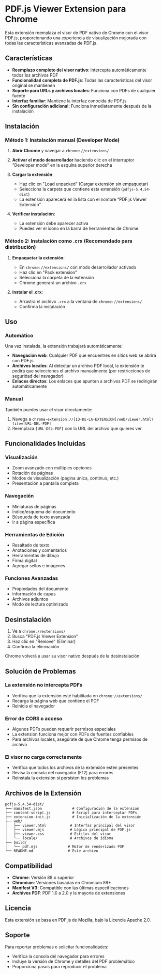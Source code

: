 # PDF.js Viewer Extension para Chrome

Esta extensión reemplaza el visor de PDF nativo de Chrome con el visor PDF.js, proporcionando una experiencia de visualización mejorada con todas las características avanzadas de PDF.js.

## Características

- **Reemplazo completo del visor nativo**: Intercepta automáticamente todos los archivos PDF
- **Funcionalidad completa de PDF.js**: Todas las características del visor original se mantienen
- **Soporte para URLs y archivos locales**: Funciona con PDFs de cualquier fuente
- **Interfaz familiar**: Mantiene la interfaz conocida de PDF.js
- **Sin configuración adicional**: Funciona inmediatamente después de la instalación

## Instalación

### Método 1: Instalación manual (Developer Mode)

1. **Abrir Chrome** y navegar a `chrome://extensions/`

2. **Activar el modo desarrollador** haciendo clic en el interruptor "Developer mode" en la esquina superior derecha

3. **Cargar la extensión**:
   - Haz clic en "Load unpacked" (Cargar extensión sin empaquetar)
   - Selecciona la carpeta que contiene esta extensión (`pdfjs-5.4.54-dist`)
   - La extensión aparecerá en la lista con el nombre "PDF.js Viewer Extension"

4. **Verificar instalación**:
   - La extensión debe aparecer activa
   - Puedes ver el ícono en la barra de herramientas de Chrome

### Método 2: Instalación como .crx (Recomendado para distribución)

1. **Empaquetar la extensión**:
   - En `chrome://extensions/` con modo desarrollador activado
   - Haz clic en "Pack extension"
   - Selecciona la carpeta de la extensión
   - Chrome generará un archivo `.crx`

2. **Instalar el .crx**:
   - Arrastra el archivo `.crx` a la ventana de `chrome://extensions/`
   - Confirma la instalación

## Uso

### Automático
Una vez instalada, la extensión trabajará automáticamente:

- **Navegación web**: Cualquier PDF que encuentres en sitios web se abrirá con PDF.js
- **Archivos locales**: Al detectar un archivo PDF local, la extensión te pedirá que selecciones el archivo manualmente (por restricciones de seguridad del navegador)
- **Enlaces directos**: Los enlaces que apunten a archivos PDF se redirigirán automáticamente

### Manual
También puedes usar el visor directamente:

1. Navega a `chrome-extension://[ID-DE-LA-EXTENSION]/web/viewer.html?file=[URL-DEL-PDF]`
2. Reemplaza `[URL-DEL-PDF]` con la URL del archivo que quieres ver

## Funcionalidades Incluidas

### Visualización
- Zoom avanzado con múltiples opciones
- Rotación de páginas
- Modos de visualización (página única, continuo, etc.)
- Presentación a pantalla completa

### Navegación
- Miniaturas de páginas
- Índice/esquema del documento
- Búsqueda de texto avanzada
- Ir a página específica

### Herramientas de Edición
- Resaltado de texto
- Anotaciones y comentarios
- Herramientas de dibujo
- Firma digital
- Agregar sellos e imágenes

### Funciones Avanzadas
- Propiedades del documento
- Información de capas
- Archivos adjuntos
- Modo de lectura optimizado

## Desinstalación

1. Ve a `chrome://extensions/`
2. Busca "PDF.js Viewer Extension"
3. Haz clic en "Remove" (Eliminar)
4. Confirma la eliminación

Chrome volverá a usar su visor nativo después de la desinstalación.

## Solución de Problemas

### La extensión no intercepta PDFs
- Verifica que la extensión esté habilitada en `chrome://extensions/`
- Recarga la página web que contiene el PDF
- Reinicia el navegador

### Error de CORS o acceso
- Algunos PDFs pueden requerir permisos especiales
- La extensión funciona mejor con PDFs de fuentes confiables
- Para archivos locales, asegúrate de que Chrome tenga permisos de archivo

### El visor no carga correctamente
- Verifica que todos los archivos de la extensión estén presentes
- Revisa la consola del navegador (F12) para errores
- Reinstala la extensión si persisten los problemas

## Archivos de la Extensión

```
pdfjs-5.4.54-dist/
├── manifest.json              # Configuración de la extensión
├── content-script.js          # Script para interceptar PDFs
├── extension-init.js          # Inicialización de la extensión
├── web/
│   ├── viewer.html           # Interfaz principal del visor
│   ├── viewer.mjs            # Lógica principal de PDF.js
│   ├── viewer.css            # Estilos del visor
│   └── locale/               # Archivos de idioma
├── build/
│   └── pdf.mjs              # Motor de renderizado PDF
└── README.md                # Este archivo
```

## Compatibilidad

- **Chrome**: Versión 88 o superior
- **Chromium**: Versiones basadas en Chromium 88+
- **Manifest V3**: Compatible con las últimas especificaciones
- **Archivos PDF**: PDF 1.0 a 2.0 y la mayoría de extensiones

## Licencia

Esta extensión se basa en PDF.js de Mozilla, bajo la Licencia Apache 2.0.

## Soporte

Para reportar problemas o solicitar funcionalidades:
- Verifica la consola del navegador para errores
- Incluye la versión de Chrome y detalles del PDF problemático
- Proporciona pasos para reproducir el problema